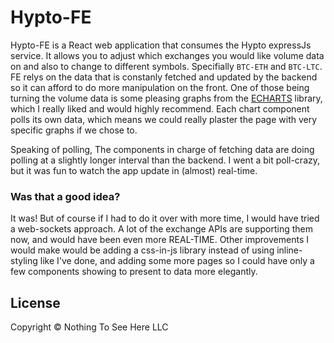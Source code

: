 # Hypto-FE

Hypto-FE is a React web application that consumes the Hypto expressJs service. It allows you to adjust which exchanges you would like volume data on and also to change to different symbols. Specifially `BTC-ETH` and `BTC-LTC`. FE relys on the data that is constanly fetched and updated by the backend so it can afford to do more manipulation on the front. One of those being turning the volume data is some pleasing graphs from the [ECHARTS](https://ecomfe.github.io/echarts-doc/public/en/index.html) library, which I really liked and would highly recommend. Each chart component polls its own data, which means we could really plaster the page with very specific graphs if we chose to.

Speaking of polling, The components in charge of fetching data are doing polling at a slightly longer interval than the backend. I went a bit poll-crazy, but it was fun to watch the app update in (almost) real-time.

### Was that a good idea?

It was! But of course if I had to do it over with more time, I would have tried a web-sockets approach. A lot of the exchange APIs are supporting them now, and would have been even more REAL-TIME. Other improvements I would make would be adding a css-in-js library instead of using inline-styling like I've done, and adding some more pages so I could have only a few components showing to present to data more elegantly.

## License

Copyright © Nothing To See Here LLC